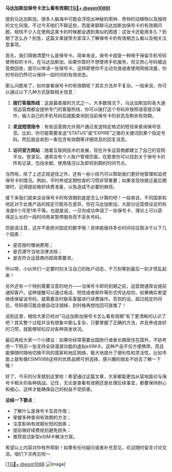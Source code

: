 **马达加斯加保号卡怎么看有效期[[TG💪+ @esim1088](https://t.me/s/esim1088)]**

提到马达加斯加，很多人脑海中可能会浮现出神秘的雨林、奇特的动植物以及独特的文化风情。不过今天咱们不聊这些，而是来聊聊马达加斯加保号卡的有效期问题。相信不少人在使用这类卡的时候都会遇到类似的困惑：这张卡还能用多久？到期了怎么办？别急，这篇文章就带大家深入了解保号卡的有效期怎么看以及相关注意事项。

首先，我们得搞清楚什么是保号卡。简单来说，保号卡就是一种用于保留手机号码使用权的卡片。在马达加斯加，如果你暂时不想使用手机服务，但又担心号码被运营商回收，就可以申请一张保号卡。这样即使你不主动充值或者使用网络流量，你的号码仍然可以保持一段时间的有效状态。

那么问题来了，如何查看保号卡的有效期呢？其实方法并不复杂。一般来说，你可以通过以下几种方式获取相关信息：

1. **拨打客服热线**：这是最直接的方式之一。大多数情况下，马达加斯加的各大通信运营商都会提供专门的客服热线，你可以拨打这个号码并按照语音提示操作，输入自己的手机号码后就能查询到当前保号卡的状态及剩余有效期。

2. **发送短信指令**：有些运营商允许用户通过发送特定格式的短信来查询保号信息。比如，你可能需要发送“STATUS”或“EXPIRE”之类的关键词到某个指定号码，然后就会收到一条包含有效期等详细信息的回复消息。

3. **访问官方网站**：随着互联网技术的发展，现在许多运营商都建立了自己的官网平台。登录后，通常会有个人账户管理页面，在那里你可以找到关于保号卡的所有记录，包括余额、使用情况以及即将到期的时间节点。

当然啦，除了上述正规途径之外，还有一些小技巧可以帮助我们更好地管理和监控保号卡的情况。例如，平时养成定期检查的习惯非常重要；如果发现快接近最后期限时，记得提前做好续费准备，以免造成不必要的麻烦。

接下来我们就来谈谈保号卡的有效期到底是怎么计算的吧！一般来说，不同国家和地区对于此类产品的规定可能存在差异，但在马达加斯加，大部分运营商设定的标准是6个月至1年不等。也就是说，一旦你成功申请了一张保号卡，理论上可以获得这么长的一段时间用来暂停服务而不丢失号码。

但是请注意，这并不是绝对固定的数字哦！具体能维持多长时间往往取决于以下几个因素：
- 是否按时缴纳费用；
- 是否遵守当地法律法规；
- 是否符合运营商内部政策要求。

所以呀，小伙伴们一定要时刻关注自己的账户动态，千万别等到最后一刻才慌乱起来！

另外还有一个特别需要注意的地方——当保号卡即将到期之前，运营商通常会提前通知客户。这种提醒可以通过电话、短信或者邮件等形式传达给你。如果确实希望继续保留该号码，就需要及时联系客服进行续费操作。否则的话，超过规定时间后，号码很可能会被自动注销掉，到时候再想找回可就难了！

说到这里，相信大家已经对“马达加斯加保号卡怎么看有效期”有了更清晰的认识了吧？其实整个过程并没有想象中那么复杂，只要掌握了正确的方法，并且养成良好的习惯，就能够轻松应对各种突发状况。

最后再给大家一个小建议：如果你经常需要出国旅行或者长期居住在国外，不妨考虑一下购买一张支持全球漫游功能的虚拟eSIM卡。这种产品不仅方便携带，而且能够随时随地切换不同的国家和地区网络，极大地提升了便利性和灵活性。比如市面上就有像ESIM1088这样的优质品牌可供选择，感兴趣的朋友不妨去了解一下哦！

好了，今天的分享就到这里啦！希望通过这篇文章，大家都能更加从容地面对与保号卡相关的各种挑战。记住，无论是查看有效期还是处理后续事宜，都要保持耐心和细心，这样才能确保自己的权益不受损害。

**总结一下要点**：
- 了解什么是保号卡及其作用；
- 掌握多种查询有效期的方法；
- 注意影响有效期长短的因素；
- 提前做好续费规划避免损失；
- 推荐尝试新型eSIM卡解决方案。

希望以上内容对你有所帮助！如果有任何疑问或者补充意见，欢迎随时留言讨论交流。咱们下次再见啦～

[[TG💪+ @esim1088](https://t.me/s/esim1088) ![Image](https://i.postimg.cc/4NQfJmqS/Snipaste-2025-05-13-00-14-12.png)]